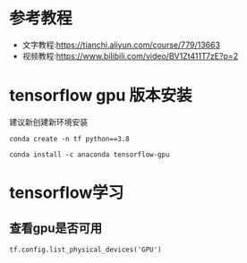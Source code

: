 # 参考教程

- 文字教程:https://tianchi.aliyun.com/course/779/13663
- 视频教程:https://www.bilibili.com/video/BV1Zt411T7zE?p=2

# tensorflow gpu 版本安装

建议新创建新环境安装

```
conda create -n tf python==3.8
```

```
conda install -c anaconda tensorflow-gpu
```

# tensorflow学习

## 查看gpu是否可用

```
tf.config.list_physical_devices('GPU')
```


